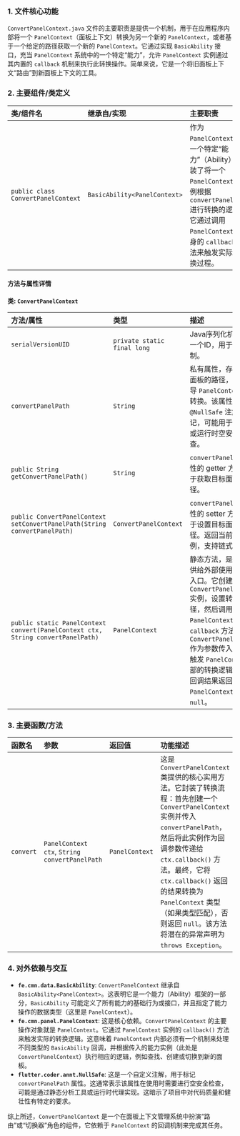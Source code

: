 ### 1. 文件核心功能
`ConvertPanelContext.java` 文件的主要职责是提供一个机制，用于在应用程序内部将一个 `PanelContext`（面板上下文）转换为另一个新的 `PanelContext`，或者基于一个给定的路径获取一个新的 `PanelContext`。它通过实现 `BasicAbility` 接口，充当 `PanelContext` 系统中的一个特定“能力”，允许 `PanelContext` 实例通过其内置的 `callback` 机制来执行此转换操作。简单来说，它是一个将旧面板上下文“路由”到新面板上下文的工具。

### 2. 主要组件/类定义

| 类/组件名 | 继承自/实现 | 主要职责 |
| :--- | :--- | :--- |
| `public class ConvertPanelContext` | `BasicAbility<PanelContext>` | 作为 `PanelContext` 的一个特定“能力”（Ability），封装了将一个 `PanelContext` 实例根据 `convertPanelPath` 进行转换的逻辑。它通过调用 `PanelContext` 自身的 `callback` 方法来触发实际的转换过程。 |

#### 方法与属性详情

**类: `ConvertPanelContext`**

| 方法/属性 | 类型 | 描述 |
| :--- | :--- | :--- |
| `serialVersionUID` | `private static final long` | Java序列化机制中的一个ID，用于版本控制。 |
| `convertPanelPath` | `String` | 私有属性，存储目标面板的路径，用于指导 `PanelContext` 进行转换。该属性被 `@NullSafe` 注解标记，可能用于编译时或运行时空安全检查。 |
| `public String getConvertPanelPath()` | `String` | `convertPanelPath` 属性的 getter 方法，用于获取目标面板路径。 |
| `public ConvertPanelContext setConvertPanelPath(String convertPanelPath)` | `ConvertPanelContext` | `convertPanelPath` 属性的 setter 方法，用于设置目标面板路径。返回当前对象实例，支持链式调用。 |
| `public static PanelContext convert(PanelContext ctx, String convertPanelPath)` | `PanelContext` | 静态方法，是该类提供给外部使用的主要入口。它创建一个 `ConvertPanelContext` 实例，设置转换路径，然后调用传入的 `PanelContext` 实例的 `callback` 方法，将 `ConvertPanelContext` 作为参数传入，以此触发 `PanelContext` 内部的转换逻辑。根据回调结果返回新的 `PanelContext` 或 `null`。 |

### 3. 主要函数/方法

| 函数名 | 参数 | 返回值 | 功能描述 |
| :--- | :--- | :--- | :--- |
| `convert` | `PanelContext ctx`, `String convertPanelPath` | `PanelContext` | 这是 `ConvertPanelContext` 类提供的核心实用方法。它封装了转换流程：首先创建一个 `ConvertPanelContext` 实例并传入 `convertPanelPath`，然后将此实例作为回调参数传递给 `ctx.callback()` 方法。最终，它将 `ctx.callback()` 返回的结果转换为 `PanelContext` 类型（如果类型匹配），否则返回 `null`。该方法将潜在的异常声明为 `throws Exception`。 |

### 4. 对外依赖与交互

*   **`fe.cmn.data.BasicAbility`**: `ConvertPanelContext` 继承自 `BasicAbility<PanelContext>`。这表明它是一个能力（Ability）框架的一部分，`BasicAbility` 可能定义了所有能力的基础行为或接口，并且指定了能力操作的数据类型（这里是 `PanelContext`）。
*   **`fe.cmn.panel.PanelContext`**: 这是核心依赖。`ConvertPanelContext` 的主要操作对象就是 `PanelContext`。它通过 `PanelContext` 实例的 `callback()` 方法来触发实际的转换逻辑。这意味着 `PanelContext` 内部必须有一个机制来处理不同类型的 `BasicAbility` 回调，并根据传入的能力实例（此处是 `ConvertPanelContext`）执行相应的逻辑，例如查找、创建或切换到新的面板。
*   **`flutter.coder.annt.NullSafe`**: 这是一个自定义注解，用于标记 `convertPanelPath` 属性。这通常表示该属性在使用时需要进行空安全检查，可能是通过静态分析工具或运行时代理实现。这暗示了项目中对代码质量和健壮性有特定的要求。

综上所述，`ConvertPanelContext` 是一个在面板上下文管理系统中扮演“路由”或“切换器”角色的组件，它依赖于 `PanelContext` 的回调机制来完成其任务。

